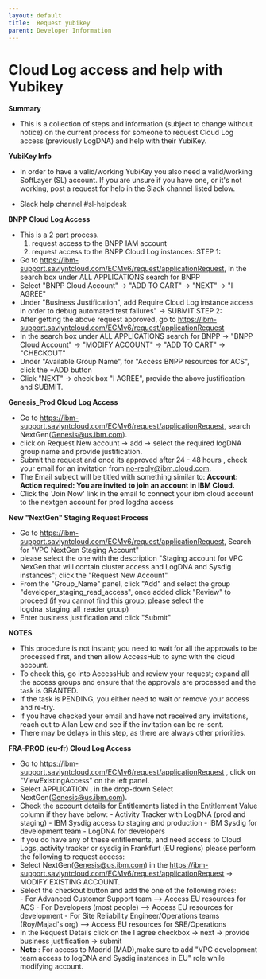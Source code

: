 ```yaml
---
layout: default
title:  Request yubikey
parent: Developer Information
---
```


# Cloud Log access and help with Yubikey

**Summary**
  - This is a collection of steps and information (subject to change without notice) on the current process for someone to request Cloud Log access (previously LogDNA) and help with their YubiKey.

**YubiKey Info**
  - In order to have a valid/working YubiKey you also need a valid/working SoftLayer (SL) account.   If you are unsure if you have one, or it's not working, post a request for help in the Slack channel listed below.

  - Slack help channel #sl-helpdesk 

**BNPP Cloud Log Access**

  - This is a 2 part process.
     1) request access to the BNPP IAM account
     2) request access to the BNPP Cloud Log instances:
  STEP 1:
  - Go to https://ibm-support.saviyntcloud.com/ECMv6/request/applicationRequest, In the search box under ALL APPLICATIONS search for BNPP
  - Select "BNPP Cloud Account" -> "ADD TO CART" -> "NEXT" -> "I AGREE"
  - Under "Business Justification", add Require Cloud Log instance access in order to debug automated test failures" -> SUBMIT
  STEP 2:
  - After getting the above request approved, go to https://ibm-support.saviyntcloud.com/ECMv6/request/applicationRequest
  - In the search box under ALL APPLICATIONS search for BNPP -> "BNPP Cloud Account" -> "MODIFY ACCOUNT" -> "ADD TO CART" -> "CHECKOUT"
  - Under "Available Group Name", for "Access BNPP resources for ACS", click the +ADD button
  - Click "NEXT" -> check box "I AGREE", provide the above justification and SUBMIT.

**Genesis_Prod Cloud Log Access**

  - Go to https://ibm-support.saviyntcloud.com/ECMv6/request/applicationRequest, search NextGen(Genesis@us.ibm.com).
  - click on Request New account -> add -> select the required logDNA group name and provide justification.
  - Submit the request and once its approved after 24 - 48 hours , check your email for an invitation from no-reply@ibm.cloud.com.  
  - The Email subject will be titled with something similar to: **Account: Action required: You are invited to join an account in IBM Cloud.**
  - Click the 'Join Now' link in the email to connect your ibm cloud account to the nextgen account for prod logdna access

**New "NextGen" Staging Request Process**

  - Go to https://ibm-support.saviyntcloud.com/ECMv6/request/applicationRequest, Search for "VPC NextGen Staging Account"
  - please select the one with the description "Staging account for VPC NexGen that will contain cluster access and LogDNA and Sysdig instances"; click the "Request New Account"
  - From the "Group_Name" panel, click "Add" and select the group "developer_staging_read_access", once added click "Review" to proceed (if you cannot find this group, please select the logdna_staging_all_reader group)
  - Enter business justification and click "Submit"

**NOTES**
  - This procedure is not instant; you need to wait for all the approvals to be processed first, and then allow AccessHub to sync with the cloud account. 
  - To check this, go into AccessHub and review your request; expand all the access groups and ensure that the approvals are processed and the task is GRANTED.
  - If the task is PENDING, you either need to wait or remove your access and re-try.
  - If you have checked your email and have not received any invitations, reach out to Allan Lew and see if the invitation can be re-sent. 
  - There may be delays in this step, as there are always other priorities.

**FRA-PROD (eu-fr) Cloud Log Access**

  - Go to https://ibm-support.saviyntcloud.com/ECMv6/request/applicationRequest , click on "ViewExistingAccess" on the left panel.
  - Select APPLICATION , in the drop-down Select NextGen(Genesis@us.ibm.com).
  - Check the account details for Entitlements listed in the Entitlement Value column if they have below:
           - Activity Tracker with LogDNA (prod and staging) 
           - IBM Sysdig access to staging and production 
           - IBM Sysdig for development team 
           - LogDNA for developers
  - If you do have any of these entitlements, and need access to Cloud Logs,
    activity tracker or sysdig in Frankfurt (EU regions) please perform the following to request access: 
  - Select NextGen(Genesis@us.ibm.com) in the https://ibm-support.saviyntcloud.com/ECMv6/request/applicationRequest -> MODIFY EXISTING ACCOUNT.
  - Select the checkout button and add the  one of the following roles:  
           - For Advanced Customer Support team --> Access EU resources for ACS 
           - For Developers (most people) --> Access EU resources for development 
           - For Site Reliability Engineer/Operations teams (Roy/Majad's org) --> Access EU resources for SRE/Operations 
  - In the Request Details click on the I agree checkbox -> next -> provide business justification -> submit
  - **Note** : For access to Madrid (MAD),make sure to add "VPC development team access to logDNA and Sysdig instances in EU" role while modifying account.
